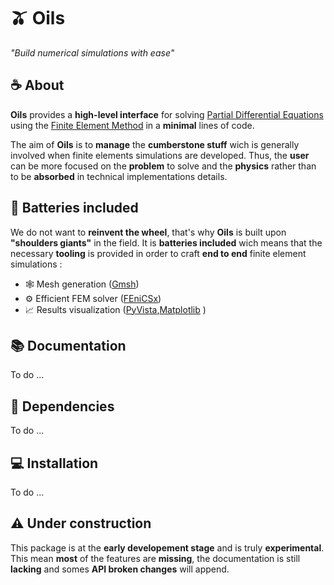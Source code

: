 # 🫒 Oils 

*"Build numerical simulations with ease"*

## ☕️ About
**Oils** provides a **high-level interface** 
for solving [Partial Differential Equations](https://en.wikipedia.org/wiki/Partial_differential_equation) using the [Finite Element Method](https://en.wikipedia.org/wiki/Finite_element_method) in a **minimal** lines of code.

The aim of **Oils** is to **manage** the **cumberstone stuff** wich is generally involved when finite elements simulations are developed. Thus, the **user** can be more focused on the **problem** to solve and the **physics** rather than to be **absorbed** in technical implementations details.

## 🔋 Batteries included

We do not want to **reinvent the wheel**, that's why **Oils** is built upon **"shoulders giants"** in the field. It is **batteries included** wich means that the necessary **tooling** is provided in order to craft **end to end** finite element simulations :

- 🕸️ Mesh generation ([Gmsh](https://gmsh.info/)) 
- ⚙️ Efficient FEM solver ([FEniCSx](https://fenicsproject.org/))
- 📈 Results visualization ([PyVista](https://docs.pyvista.org/),[Matplotlib](https://matplotlib.org/) )

## 📚 Documentation

To do ...

## 🔗 Dependencies

To do ...

## 💻 Installation

To do ...


## ⚠️ Under construction
This package is at the **early developement stage** and is truly **experimental**.
This mean **most** of the features are **missing**, the documentation is still **lacking** and somes **API broken changes** will append.